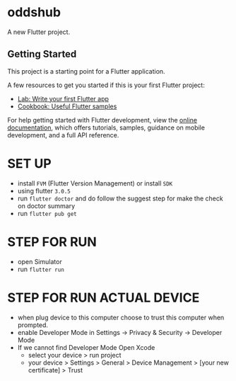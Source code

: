 # oddshub

A new Flutter project.

## Getting Started

This project is a starting point for a Flutter application.

A few resources to get you started if this is your first Flutter project:

- [Lab: Write your first Flutter app](https://docs.flutter.dev/get-started/codelab)
- [Cookbook: Useful Flutter samples](https://docs.flutter.dev/cookbook)

For help getting started with Flutter development, view the
[online documentation](https://docs.flutter.dev/), which offers tutorials,
samples, guidance on mobile development, and a full API reference.

# SET UP
- install `FVM` (Flutter Version Management) or install `SDK`
- using flutter `3.0.5`
- run `flutter doctor` and do follow the suggest step for make the check on doctor summary
- run `flutter pub get`

# STEP FOR RUN
- open Simulator
- run `flutter run`

# STEP FOR RUN ACTUAL DEVICE
- when plug device to this computer choose to trust this computer when prompted.
- enable Developer Mode in Settings → Privacy & Security -> Developer Mode 
- If we cannot find Developer Mode Open Xcode
    - select your device > run project 
    - your device > Settings > General > Device Management > [your new certificate] > Trust 